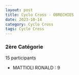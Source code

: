 ```yaml
---
layout: post
title: Cyclo Cross - OBRECHIES
date: 2023-10-14
category: Cyclo Cross
tags: Cyclo Cross
---
```


### 2ère Catégorie
15 participants
- MATTIOLI RONALD : 9
